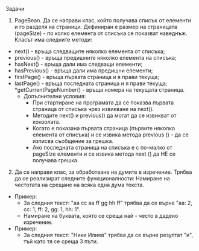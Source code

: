 Задачи
1. PageBean. Да се направи клас, който получава списък от елементи и го разделя на страници. Дефиниран е размер на страницата (pageSize) - по колко елемента от списъка се показват наведнъж.
Класът има следните методи:
  * next() - връща следващите няколко елемента от списъка;
  * previous() - връща предишните няколко елемента на списъка;
  * hasNext() - връща дали има следващи елементи;
  * hasPrevious() - връща дали има предишни елементи;
  * firstPage() - връща първата страница и я прави текуща;
  * lastPage() - връща последната страница и я прави текуща;
  *getCurrentPageNumber() - връща номера на текущата страница.
     * Допълнителни условия:
        * При стартиране на програмата да се показва първата страница от списъка чрез извикване на next().
        * Методите next() и previous() да могат да се извикват от конзолата.
        * Когато е показана първата страница (първите няколко елемента от списъка) и се извика метода previous () - да се изписва съобщение за грешка.
        * Ако последната страница на списъка е с по-малко от pageSize елементи и се извика метода next () да НЕ се получава грешка.
2. Да се направи клас, за обработване на думите в изречение. Трябва да се реализират следните функционалности:
Намиране на честотата на срещане на всяка една дума текста.
 * Пример:
      * За следния текст: "aa cc aa ff gg hh ff" трябва да се върне "aa: 2, cc: 1, ff: 2, gg: 1, hh: 1".
      * Намиране на буквата, която се среща най - често в дадено изречение.
 * Пример:
      * За следния текст: "Ники Илиев" трябва да се върне резултат "и", тъй като тя се среща 3 пъти.